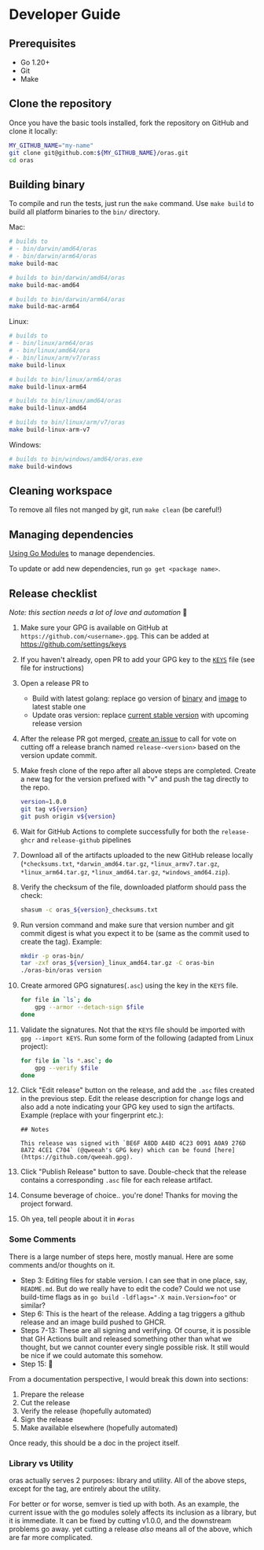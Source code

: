 # Developer Guide

## Prerequisites

- Go 1.20+
- Git
- Make

## Clone the repository

Once you have the basic tools installed, fork the repository on GitHub and clone it locally:
```bash
MY_GITHUB_NAME="my-name"
git clone git@github.com:${MY_GITHUB_NAME}/oras.git
cd oras
```

## Building binary

To compile and run the tests, just run the `make` command.
Use `make build` to build all platform binaries to the `bin/` directory.

Mac:

```bash
# builds to
# - bin/darwin/amd64/oras
# - bin/darwin/arm64/oras
make build-mac

# builds to bin/darwin/amd64/oras
make build-mac-amd64

# builds to bin/darwin/arm64/oras
make build-mac-arm64
```

Linux:

```bash
# builds to
# - bin/linux/arm64/oras
# - bin/linux/amd64/ora
# - bin/linux/arm/v7/orass
make build-linux

# builds to bin/linux/arm64/oras
make build-linux-arm64

# builds to bin/linux/amd64/oras
make build-linux-amd64

# builds to bin/linux/arm/v7/oras
make build-linux-arm-v7
```

Windows:

```bash
# builds to bin/windows/amd64/oras.exe
make build-windows
```

## Cleaning workspace

To remove all files not manged by git, run `make clean` (be careful!)

## Managing dependencies

[Using Go Modules](https://blog.golang.org/using-go-modules) to manage dependencies.

To update or add new dependencies, run `go get <package name>`.

## Release checklist

*Note: this section needs a lot of love and automation* 🙂

1. Make sure your GPG is available on GitHub at `https://github.com/<username>.gpg`. This can be added at https://github.com/settings/keys
2. If you haven't already, open PR to add your GPG key to the [`KEYS`](https://github.com/oras-project/oras/blob/main/KEYS) file (see file for instructions)
3. Open a release PR to
   - Build with latest golang: replace go version of [binary](https://github.com/oras-project/oras/blob/main/.github/workflows/release-github.yml#L32) and [image](https://github.com/oras-project/oras/blob/main/Dockerfile#L14) to latest stable one
   - Update oras version: replace [current stable version](https://github.com/oras-project/oras/blob/main/internal/version/version.go#L20) with upcoming release version
4. After the release PR got merged, [create an issue](https://github.com/oras-project/oras/issues/new) to call for vote on cutting off a release branch named `release-<version>` based on the version update commit.
5. Make fresh clone of the repo after all above steps are completed. Create a new tag for the version prefixed with "v" and push the tag directly to the repo.
    ```sh
    version=1.0.0
    git tag v${version}
    git push origin v${version}
    ```
6. Wait for GitHub Actions to complete successfully for both the `release-ghcr` and `release-github` pipelines
7. Download all of the artifacts uploaded to the new GitHub release locally (`*checksums.txt`, `*darwin_amd64.tar.gz`, `*linux_armv7.tar.gz`, `*linux_arm64.tar.gz`, `*linux_amd64.tar.gz`, `*windows_amd64.zip`).
8. Verify the checksum of the file, downloaded platform should pass the check:
    ```sh
    shasum -c oras_${version}_checksums.txt
    ```
9.  Run version command and make sure that version number and git commit digest is what you expect it to be (same as the commit used to create the tag). Example:
    ```sh
    mkdir -p oras-bin/
    tar -zxf oras_${version}_linux_amd64.tar.gz -C oras-bin
    ./oras-bin/oras version
    ```

10. Create armored GPG signatures(`.asc`) using the key in the `KEYS` file.
    ```sh
    for file in `ls`; do
        gpg --armor --detach-sign $file
    done
    ```
11. Validate the signatures. Not that the `KEYS` file should be imported with `gpg --import KEYS`. Run some form of the following (adapted from Linux project):
    ```sh
    for file in `ls *.asc`; do
        gpg --verify $file
    done
    ```
12. Click "Edit release" button on the release, and add the `.asc` files created in the previous step. Edit the release description for change logs and also add a note indicating your GPG key used to sign the artifacts. Example (replace with your fingerprint etc.):
    ```
    ## Notes

    This release was signed with `BE6F A8DD A48D 4C23 0091 A0A9 276D 8A72 4CE1 C704` (@qweeah's GPG key) which can be found [here](https://github.com/qweeah.gpg).
    ```
13.  Click "Publish Release" button to save. Double-check that the release contains a corresponding `.asc` file for each release artifact.
14.  Consume beverage of choice.. you're done! Thanks for moving the project forward.
15.  Oh yea, tell people about it in `#oras`
    
### Some Comments

There is a large number of steps here, mostly manual. Here are some comments and/or thoughts on it.

* Step 3: Editing files for stable version. I can see that in one place, say, `README.md`. But do we really have to edit the code? Could we not use build-time flags as in `go build -ldflags="-X main.Version=foo"` or similar?
* Step 6: This is the heart of the release. Adding a tag triggers a github release and an image build pushed to GHCR.
* Steps 7-13: These are all signing and verifying. Of course, it is possible that GH Actions built and released something other than what we thought, but we cannot counter every single possible risk. It still would be nice if we could automate this somehow.
* Step 15: :beer:

From a documentation perspective, I would break this down into sections:

1. Prepare the release
2. Cut the release
3. Verify the release (hopefully automated)
4. Sign the release
5. Make available elsewhere (hopefully automated)

Once ready, this should be a doc in the project itself.

### Library vs Utility

oras actually serves 2 purposes: library and utility. All of the above steps, except for the tag, are entirely about the utility.

For better or for worse, semver is tied up with both. As an example, the current issue with the go modules solely affects its inclusion as a library, but it is immediate. It can be fixed by cutting v1.0.0, and the downstream problems go away. yet cutting a release _also_ means all of the above, which are far more complicated.